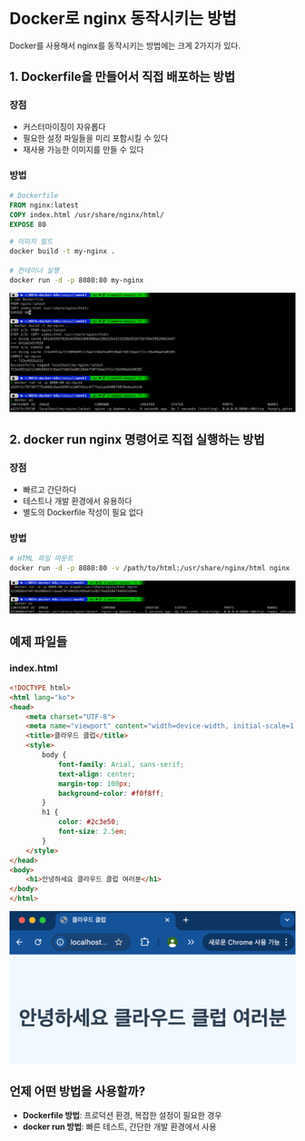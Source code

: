 # Docker로 nginx 동작시키는 방법

Docker를 사용해서 nginx를 동작시키는 방법에는 크게 2가지가 있다.

## 1. Dockerfile을 만들어서 직접 배포하는 방법

### 장점

- 커스터마이징이 자유롭다
- 필요한 설정 파일들을 미리 포함시킬 수 있다
- 재사용 가능한 이미지를 만들 수 있다

### 방법

```dockerfile
# Dockerfile
FROM nginx:latest
COPY index.html /usr/share/nginx/html/
EXPOSE 80
```

```bash
# 이미지 빌드
docker build -t my-nginx .

# 컨테이너 실행
docker run -d -p 8080:80 my-nginx
```

![](assets/20250922_213319_image.png)

## 2. docker run nginx 명령어로 직접 실행하는 방법

### 장점

- 빠르고 간단하다
- 테스트나 개발 환경에서 유용하다
- 별도의 Dockerfile 작성이 필요 없다

### 방법

```bash
# HTML 파일 마운트
docker run -d -p 8080:80 -v /path/to/html:/usr/share/nginx/html nginx
```

![](assets/20250922_213832_image.png)

## 예제 파일들

### index.html

```html
<!DOCTYPE html>
<html lang="ko">
<head>
    <meta charset="UTF-8">
    <meta name="viewport" content="width=device-width, initial-scale=1.0">
    <title>클라우드 클럽</title>
    <style>
        body {
            font-family: Arial, sans-serif;
            text-align: center;
            margin-top: 100px;
            background-color: #f0f8ff;
        }
        h1 {
            color: #2c3e50;
            font-size: 2.5em;
        }
    </style>
</head>
<body>
    <h1>안녕하세요 클라우드 클럽 여러분</h1>
</body>
</html>
```

![](assets/20250922_213923_image.png)

## 언제 어떤 방법을 사용할까?

- **Dockerfile 방법**: 프로덕션 환경, 복잡한 설정이 필요한 경우
- **docker run 방법**: 빠른 테스트, 간단한 개발 환경에서 사용
